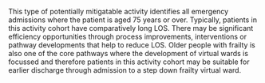 This type of potentially mitigatable activity identifies all emergency admissions where the patient is aged 75 years or over.
Typically, patients in this activity cohort have comparatively long LOS. There may be significant efficiency opportunities through process improvements, interventions or pathway developments that help to reduce LOS. Older people with frailty is also one of the core pathways where the development of virtual wards is focussed and therefore patients in this activity cohort may be suitable for earlier discharge through admission to a step down frailty virtual ward.
